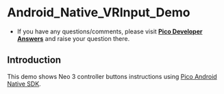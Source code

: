 # Android_Native_VRInput_Demo
- If you have any questions/comments, please visit [**Pico Developer Answers**](https://devanswers.pico-interactive.com/) and raise your question there.

## Introduction

This demo shows Neo 3 controller buttons instructions using [Pico Android Native SDK](https://developer.pico-interactive.com/sdk/index?id=6).